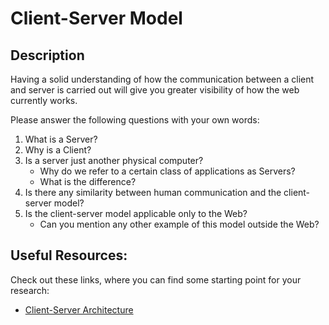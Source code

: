 # Client-Server Model

## Description

Having a solid understanding of how the communication between a
client and server is carried out will give you greater visibility
of how the web currently works.

Please answer the following questions with your own words:

1. What is a Server?
2. Why is a Client?
3. Is a server just another physical computer?
   - Why do we refer to a certain class of applications as Servers?
   - What is the difference?
4. Is there any similarity between human communication and the client-server model?
5. Is the client-server model applicable only to the Web?
   - Can you mention any other example of this model outside the Web?

<!-- It's important to share your opinion with the team and thus be able to
form your own concept of the client-server model, so before answering the
questions, meet or chat with at least two colleagues and discuss the answers
as a group and refine your final answers.

## How to submit my solution?

Add your answers to your README file, add a link to the github profile
of the colleagues with whom you exchanged ideas. -->

<!-- ## More Help?

Slack us 😉 -->

## Useful Resources:

Check out these links, where you can find some starting point for your research:

- [Client-Server Architecture](https://www.youtube.com/watch?v=h-n_gyyNly8)